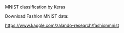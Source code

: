 
MNIST classification by Keras

Download Fashion MNIST data:

https://www.kaggle.com/zalando-research/fashionmnist
